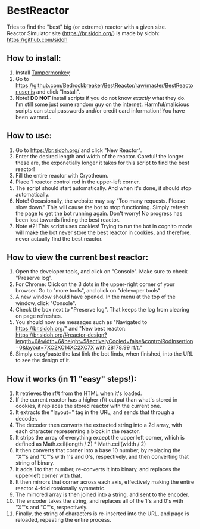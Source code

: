 # BestReactor
Tries to find the "best" big (or extreme) reactor with a given size.<br>
Reactor Simulator site (https://br.sidoh.org/) is made by sidoh: https://github.com/sidoh

## How to install:
1. Install [Tampermonkey](https://tampermonkey.net/)
2. Go to https://github.com/Bedrockbreaker/BestReactor/raw/master/BestReactor.user.js and click "Install".
3. Note! **DO NOT** install scripts if you do not know *exactly* what they do. I'm still some just some random guy on the internet. Harmful/malicious scripts can steal passwords and/or credit card information! You have been warned..

## How to use:
1. Go to https://br.sidoh.org/ and click "New Reactor".
2. Enter the desired length and width of the reactor. Careful! the longer these are, the exponetially longer it takes for this script to find the best reactor!
3. Fill the entire reactor with Cryotheum.
4. Place 1 reactor control rod in the upper-left corner.
5. The script should start automatically. And when it's done, it should stop automatically.
6. Note! Occasionally, the website may say "Too many requests. Please slow down." This will cause the bot to stop functioning. Simply refresh the page to get the bot running again. Don't worry! No progress has been lost towards finding the best reactor.
7. Note #2! This script uses cookies! Trying to run the bot in cognito mode will make the bot never store the best reactor in cookies, and therefore, never actually find the best reactor.

## How to view the current best reactor:
1. Open the developer tools, and click on "Console". Make sure to check "Preserve log".
2. For Chrome: Click on the 3 dots in the upper-right corner of your browser. Go to "more tools", and click on "delevoper tools"
3. A new window should have opened. In the menu at the top of the window, click "Console".
4. Check the box next to "Preserve log". That keeps the log from clearing on page refreshes.
5. You should now see messages such as "Navigated to https://br.sidoh.org/" and "New best reactor: https://br.sidoh.org/#reactor-design?length=6&width=6&height=5&activelyCooled=false&controlRodInsertion=0&layout=7XC2XC14XC2XC7X with 28178.99 rf/t."
6. Simply copy/paste the last link the bot finds, when finished, into the URL to see the design of it.

## How it works (in 11 "easy" steps!):
1. It retrieves the rf/t from the HTML when it's loaded.
2. If the current reactor has a higher rf/t output than what's stored in cookies, it replaces the stored reactor with the current one.
3. It extracts the "layout=" tag in the URL, and sends that through a decoder.
4. The decoder then converts the extracted string into a 2d array, with each character representing a block in the reactor.
5. It strips the array of everything except the upper left corner, which is defined as Math.ceil(length / 2) * Math.ceil(width / 2)
6. It then converts that corner into a base 10 number, by replacing the "X"'s and "C"'s with 1's and 0's, respectively, and then converting that string of binary.
7. It adds 1 to that number, re-converts it into binary, and replaces the upper-left corner with that.
8. It then mirrors that corner across each axis, effectively making the entire reactor 4-fold rotaionally symmetric.
9. The mirrored array is then joined into a string, and sent to the encoder.
10. The encoder takes the string, and replaces all of the 1's and 0's with "X"'s and "C"'s, respectively.
11. Finally, the string of characters is re-inserted into the URL, and page is reloaded, repeating the entire process.
